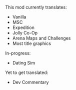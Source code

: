 This mod currently translates:

- Vanilla
- MSC
- Expedition
- Jolly Co-Op
- Arena Maps and Challenges
- Most title graphics


In-progress:

- Dating Sim


Yet to get translated:

- Dev Commentary
